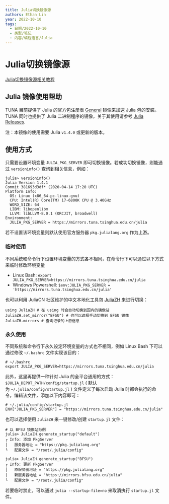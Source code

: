 ```yaml
---
title: Julia切换镜像源
authors: Ethan Lin
year: 2022-10-10 
tags:
  - 日期/2022-10-10 
  - 类型/笔记 
  - 内容/编程语言/Julia 
---
```



# Julia切换镜像源





[Julia切换镜像源相关教程](https://mirror.tuna.tsinghua.edu.cn/help/julia/)

## Julia 镜像使用帮助

TUNA 目前提供了 Julia 的官方包注册表 [General](https://github.com/JuliaRegistries/General) 镜像来加速 Julia 包的安装。 TUNA 同时也提供了 Julia 二进制程序的镜像，关于其使用请参考 [Julia Releases](https://mirrors.tuna.tsinghua.edu.cn/help/julia-releases/).

注：本镜像的使用需要 Julia `v1.4.0` 或更新的版本。

## 使用方式

只需要设置环境变量 `JULIA_PKG_SERVER` 即可切换镜像。若成功切换镜像，则能通过 `versioninfo()` 查询到相关信息，例如：

```
julia> versioninfo()
Julia Version 1.4.1
Commit 381693d3df* (2020-04-14 17:20 UTC)
Platform Info:
  OS: Linux (x86_64-pc-linux-gnu)
  CPU: Intel(R) Core(TM) i7-6800K CPU @ 3.40GHz
  WORD_SIZE: 64
  LIBM: libopenlibm
  LLVM: libLLVM-8.0.1 (ORCJIT, broadwell)
Environment:
  JULIA_PKG_SERVER = https://mirrors.tuna.tsinghua.edu.cn/julia
```

若不设置该环境变量则默认使用官方服务器 `pkg.julialang.org` 作为上游。

### 临时使用

不同系统和命令行下设置环境变量的方式各不相同，在命令行下可以通过以下方式来临时修改环境变量

-   Linux Bash: `export JULIA_PKG_SERVER=https://mirrors.tuna.tsinghua.edu.cn/julia`
-   Windows Powershell: `$env:JULIA_PKG_SERVER = 'https://mirrors.tuna.tsinghua.edu.cn/julia'`

也可以利用 JuliaCN 社区维护的中文本地化工具包 [JuliaZH](https://github.com/JuliaCN/JuliaZH.jl) 来进行切换：

```
using JuliaZH # 在 using 时会自动切换到国内的镜像站
JuliaZH.set_mirror("BFSU") # 也可以选择手动切换到 BFSU 镜像
JuliaZH.mirrors # 查询记录的上游信息
```

### 永久使用

不同系统和命令行下永久设定环境变量的方式也不相同，例如 Linux Bash 下可以通过修改 `~/.bashrc` 文件实现该目的：

```
# ~/.bashrc
export JULIA_PKG_SERVER=https://mirrors.tuna.tsinghua.edu.cn/julia
```

此外，这里再提供一种针对 Julia 的全平台通用的方式：`$JULIA_DEPOT_PATH/config/startup.jl` ( 默认为 `~/.julia/config/startup.jl` ) 文件定义了每次启动 Julia 时都会执行的命令，编辑该文件，添加以下内容即可：

```
# ~/.julia/config/startup.jl
ENV["JULIA_PKG_SERVER"] = "https://mirrors.tuna.tsinghua.edu.cn/julia"
```

也可以选择使用 `JuliaZH` 来一键修改/创建 `startup.jl` 文件：

```
# 以 BFSU 镜像站为例
julia> JuliaZH.generate_startup("default")
┌ Info: 添加 PkgServer
│   服务器地址 = "https://pkg.julialang.org"
└   配置文件 = "/root/.julia/config"

julia> JuliaZH.generate_startup("BFSU")
┌ Info: 更新 PkgServer
│   原服务器地址 = "https://pkg.julialang.org"
│   新服务器地址 = "https://mirrors.bfsu.edu.cn/julia"
└   配置文件 = "/root/.julia/config"
```

若要临时禁止，可以通过 `julia --startup-file=no` 来取消执行 `startup.jl` 文件。